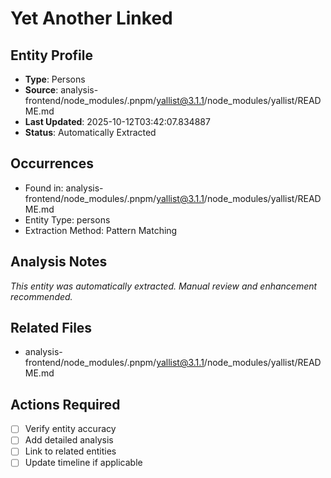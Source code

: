 # Yet Another Linked

## Entity Profile
- **Type**: Persons
- **Source**: analysis-frontend/node_modules/.pnpm/yallist@3.1.1/node_modules/yallist/README.md
- **Last Updated**: 2025-10-12T03:42:07.834887
- **Status**: Automatically Extracted

## Occurrences
- Found in: analysis-frontend/node_modules/.pnpm/yallist@3.1.1/node_modules/yallist/README.md
- Entity Type: persons
- Extraction Method: Pattern Matching

## Analysis Notes
*This entity was automatically extracted. Manual review and enhancement recommended.*

## Related Files
- analysis-frontend/node_modules/.pnpm/yallist@3.1.1/node_modules/yallist/README.md

## Actions Required
- [ ] Verify entity accuracy
- [ ] Add detailed analysis
- [ ] Link to related entities
- [ ] Update timeline if applicable
